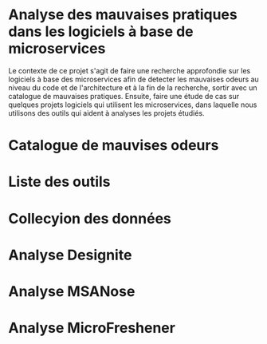 # Analyse des mauvaises pratiques dans les logiciels à base de microservices

Le contexte de ce projet s'agit de faire une recherche approfondie sur les logiciels à base des microservices afin de detecter les mauvaises odeurs au niveau du code et de l'architecture et à la fin de la recherche, sortir avec un catalogue de mauvaises pratiques. Ensuite, faire une étude de cas sur quelques projets logiciels qui utilisent les microservices, dans laquelle nous utilisons des outils qui aident à analyses les projets étudiés.

# Catalogue de mauvises odeurs


# Liste des outils


# Collecyion des données

# Analyse Designite

# Analyse MSANose

# Analyse MicroFreshener
